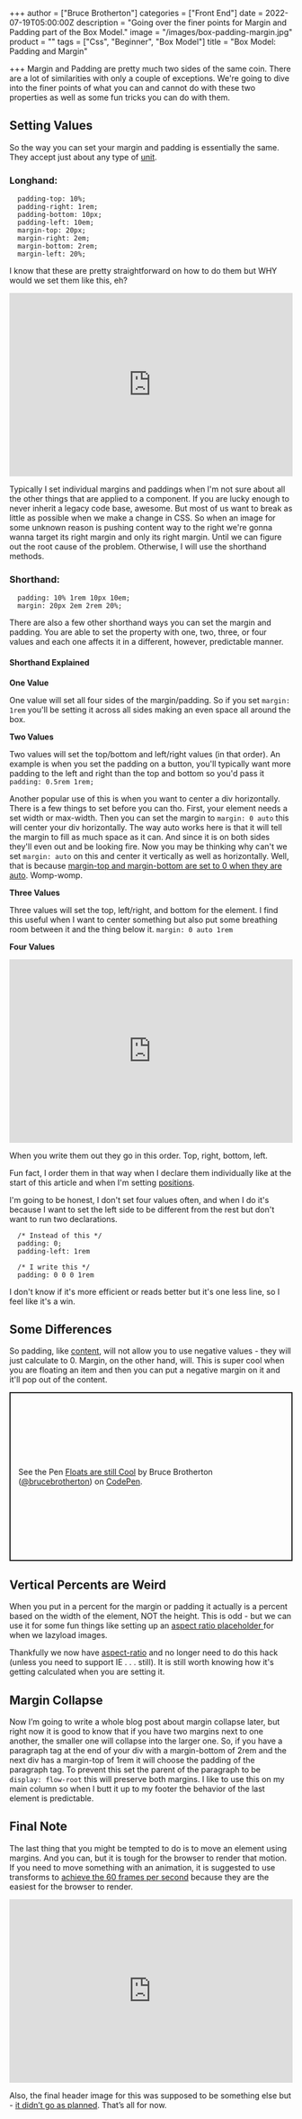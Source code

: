+++
author = ["Bruce Brotherton"]
categories = ["Front End"]
date = 2022-07-19T05:00:00Z
description = "Going over the finer points for Margin and Padding part of the Box Model."
image = "/images/box-padding-margin.jpg"
product = ""
tags = ["Css", "Beginner", "Box Model"]
title = "Box Model: Padding and Margin"

+++
Margin and Padding are pretty much two sides of the same coin. There are a lot of similarities with only a couple of exceptions. We're going to dive into the finer points of what you can and cannot do with these two properties as well as some fun tricks you can do with them.

## Setting Values

So the way you can set your margin and padding is essentially the same. They accept just about any type of [unit](https://www.w3schools.com/CSSref/css_units.asp).

### Longhand:

      padding-top: 10%;
      padding-right: 1rem;
      padding-bottom: 10px;
      padding-left: 10em;
      margin-top: 20px;
      margin-right: 2em;
      margin-bottom: 2rem;
      margin-left: 20%;

I know that these are pretty straightforward on how to do them but WHY would we set them like this, eh?

<div style="width:100%;height:0;min-height:200px;padding-bottom:25%;position:relative;">
<iframe src="https://giphy.com/embed/l2Je0RacqOGh5Sew8"
width="100%" height="100%" style="position:absolute"
frameBorder="0" allowFullScreen></iframe></div>

Typically I set individual margins and paddings when I'm not sure about all the other things that are applied to a component. If you are lucky enough to never inherit a legacy code base, awesome. But most of us want to break as little as possible when we make a change in CSS. So when an image for some unknown reason is pushing content way to the right we're gonna wanna target its right margin and only its right margin. Until we can figure out the root cause of the problem. Otherwise, I will use the shorthand methods.

### Shorthand:

      padding: 10% 1rem 10px 10em;
      margin: 20px 2em 2rem 20%;

There are also a few other shorthand ways you can set the margin and padding. You are able to set the property with one, two, three, or four values and each one affects it in a different, however, predictable manner.

#### Shorthand Explained

**One Value**

One value will set all four sides of the margin/padding. So if you set `margin: 1rem` you'll be setting it across all sides making an even space all around the box.

**Two Values**

Two values will set the top/bottom and left/right values (in that order). An example is when you set the padding on a button, you'll typically want more padding to the left and right than the top and bottom so you'd pass it `padding: 0.5rem 1rem;`

Another popular use of this is when you want to center a div horizontally. There is a few things to set before you can tho. First, your element needs a set width or max-width. Then you can set the margin to `margin: 0 auto` this will center your div horizontally. The way auto works here is that it will tell the margin to fill as much space as it can. And since it is on both sides they'll even out and be looking fire. Now you may be thinking why can't we set `margin: auto` on this and center it vertically as well as horizontally. Well, that is because [margin-top and margin-bottom are set to 0 when they are auto](https://www.w3.org/TR/CSS2/visudet.html#Computing_heights_and_margins). Womp-womp.

**Three Values**

Three values will set the top, left/right, and bottom for the element. I find this useful when I want to center something but also put some breathing room between it and the thing below it. `margin: 0 auto 1rem`

**Four Values**

<div style="width:100%;height:0;min-height:200px;padding-bottom:25%;position:relative;"> <iframe src="https://giphy.com/embed/920qApPuMRQqdC4kOR" width="100%" height="100%" style="position:absolute" frameBorder="0" allowFullScreen></iframe></div>

When you write them out they go in this order. Top, right, bottom, left.

Fun fact, I order them in that way when I declare them individually like at the start of this article and when I'm setting [positions](https://www.w3schools.com/css/css_positioning.asp).

I'm going to be honest, I don't set four values often, and when I do it's because I want to set the left side to be different from the rest but don't want to run two declarations.

      /* Instead of this */
      padding: 0;
      padding-left: 1rem
    
      /* I write this */
      padding: 0 0 0 1rem

I don't know if it's more efficient or reads better but it's one less line, so I feel like it's a win.

## Some Differences

So padding, like [content](https://www.brucebrotherton.com/blog/box-model-content/), will not allow you to use negative values - they will just calculate to 0. Margin, on the other hand, will. This is super cool when you are floating an item and then you can put a negative margin on it and it'll pop out of the content.

<p class="codepen" data-height="300" data-slug-hash="RwZJqJw" data-user="brucebrotherton" style="height: 300px; box-sizing: border-box; display: flex; align-items: center; justify-content: center; border: 2px solid; margin: 1em 0; padding: 1em;"> <span>See the Pen <a href="[https://codepen.io/brucebrotherton/pen/RwZJqJw](https://codepen.io/brucebrotherton/pen/RwZJqJw "https://codepen.io/brucebrotherton/pen/RwZJqJw")"> Floats are still Cool</a> by Bruce Brotherton (<a href="[https://codepen.io/brucebrotherton](https://codepen.io/brucebrotherton "https://codepen.io/brucebrotherton")">@brucebrotherton</a>) on <a href="[https://codepen.io](https://codepen.io "https://codepen.io")">CodePen</a>.</span> </p> <script async src="[https://cpwebassets.codepen.io/assets/embed/ei.js](https://cpwebassets.codepen.io/assets/embed/ei.js "https://cpwebassets.codepen.io/assets/embed/ei.js")"></script> <script async src="https://cpwebassets.codepen.io/assets/embed/ei.js"></script>

## Vertical Percents are Weird

When you put in a percent for the margin or padding it actually is a percent based on the width of the element, NOT the height. This is odd - but we can use it for some fun things like setting up an [aspect ratio placeholder ](https://css-tricks.com/aspect-ratio-boxes/)for when we lazyload images.

Thankfully we now have [aspect-ratio](https://developer.mozilla.org/en-US/docs/Web/CSS/aspect-ratio) and no longer need to do this hack (unless you need to support IE . . . still). It is still worth knowing how it's getting calculated when you are setting it.

## Margin Collapse

Now I’m going to write a whole blog post about margin collapse later, but right now it is good to know that if you have two margins next to one another, the smaller one will collapse into the larger one. So, if you have a paragraph tag at the end of your div with a margin-bottom of 2rem and the next div has a margin-top of 1rem it will choose the padding of the paragraph tag. To prevent this set the parent of the paragraph to be `display: flow-root` this will preserve both margins. I like to use this on my main column so when I butt it up to my footer the behavior of the last element is predictable.

## Final Note

The last thing that you might be tempted to do is to move an element using margins. And you can, but it is tough for the browser to render that motion. If you need to move something with an animation, it is suggested to use transforms to [achieve the 60 frames per second](https://medium.com/outsystems-experts/how-to-achieve-60-fps-animations-with-css3-db7b98610108) because they are the easiest for the browser to render.

<div style="width:100%;height:0;min-height:200px;padding-bottom:25%;position:relative;">
<iframe src="https://giphy.com/embed/97X5lNO0SYKirZOblO"
width="100%" height="100%" style="position:absolute"
frameBorder="0" allowFullScreen></iframe></div>

Also, the final header image for this was supposed to be something else but - [it didn’t go as planned](https://twitter.com/brucebrotherton/status/1549047620454080512). That’s all for now.